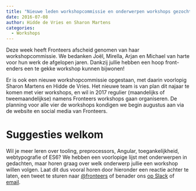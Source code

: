 ```yaml
---
title: "Nieuwe leden workshopcommissie en onderwerpen workshops gezocht"
date: 2016-07-08
author: Hidde de Vries en Sharon Martens
categories: 
  - Workshops
---
```

Deze week heeft Fronteers afscheid genomen van haar workshopcommissie. We bedanken Joël, Mirella, Arjan en Michael van harte voor hun werk de afgelopen jaren. Dankzij jullie hebben een hoop front-enders een te gekke workshop kunnen bijwonen!

Er is ook een nieuwe workshopcommissie opgestaan, met daarin voorlopig Sharon Martens en Hidde de Vries. Het nieuwe team is van plan dit najaar te komen met vier workshops, en wil in 2017 regulier (maandelijks of tweemaandelijkse) namens Fronteers workshops gaan organiseren. De planning voor alle vier de workshops kondigen we begin augustus aan via de website en social media van Fronteers.

# Suggesties welkom

Wil je meer leren over tooling, preprocessors, Angular, toegankelijkheid, webtypografie of ES6? We hebben een voorlopige lijst met onderwerpen in gedachten, maar horen graag over welk onderwerp jullie een workshop willen volgen. Laat dit dus vooral horen door hieronder een reactie achter te laten, een tweet te sturen naar [@fronteers](https://twitter.com/fronteers) of benader ons [op Slack](https://fronteers.nl/blog/2016/02/fronteers-op-slack) of [email](mailto:workshops@fronteers.nl).
